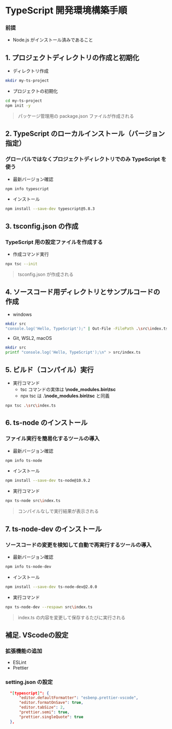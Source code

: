 # TypeScript 開発環境構築手順

### 前提

* Node.js がインストール済みであること

## 1. プロジェクトディレクトリの作成と初期化

* ディレクトリ作成

```bash
mkdir my-ts-project
```

* プロジェクトの初期化

```bash
cd my-ts-project
npm init -y
```
> パッケージ管理用の package.json ファイルが作成される


## 2. TypeScript のローカルインストール（バージョン指定）

### グローバルではなくプロジェクトディレクトリでのみ TypeScript を使う

* 最新バージョン確認

```bash
npm info typescript
```

* インストール

```bash
npm install --save-dev typescript@5.8.3
```

## 3. tsconfig.json の作成

### TypeScript 用の設定ファイルを作成する

* 作成コマンド実行

```bash
npx tsc --init
```

> tsconfig.json が作成される

## 4. ソースコード用ディレクトリとサンプルコードの作成

* windows

```bash
mkdir src
"console.log('Hello, TypeScript');" | Out-File -FilePath .\src\index.ts -Encoding utf8 -NoNewline
```

* Git, WSL2, macOS

```bash
mkdir src
printf "console.log('Hello, TypeScript');\n" > src/index.ts
```

## 5. ビルド（コンパイル）実行

* 実行コマンド
  * tsc コマンドの実体は **\node_modules\.bin\tsc**
  * npx tsc は **.\node_modules\.bin\tsc** と同義

```bash
npx tsc .\src\index.ts
```

## 6. ts-node のインストール

### ファイル実行を簡易化するツールの導入

* 最新バージョン確認

```bash
npm info ts-node
```

* インストール

```bash
npm install --save-dev ts-node@10.9.2
```

* 実行コマンド

```bash
npx ts-node src\index.ts
```
> コンパイルなしで実行結果が表示される

## 7. ts-node-dev のインストール

### ソースコードの変更を検知して自動で再実行するツールの導入

* 最新バージョン確認

```bash
npm info ts-node-dev
```

* インストール

```bash
npm install --save-dev ts-node-dev@2.0.0
```

* 実行コマンド

```bash
npx ts-node-dev --respawn src\index.ts
```
> index.ts の内容を変更して保存するたびに実行される

## 補足. VScodeの設定

### 拡張機能の追加

* ESLint
* Prettier

### setting.json の設定

```json
  "[typescript]": {
      "editor.defaultFormatter": "esbenp.prettier-vscode",
      "editor.formatOnSave": true,
      "editor.tabSize": 2,
      "prettier.semi": true,
      "prettier.singleQuote": true
  },
```
